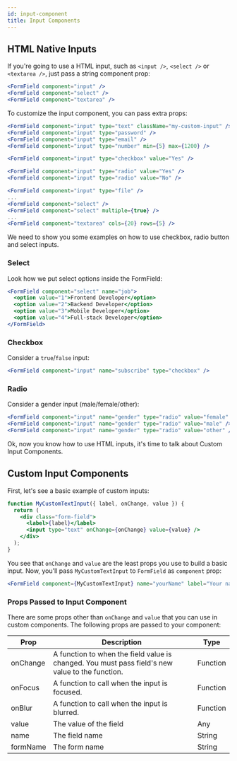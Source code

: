 ```yaml
---
id: input-component
title: Input Components
---
```


## HTML Native Inputs

If you're going to use a HTML input, such as `<input />`, `<select />` or `<textarea />`, just pass a string component prop:

```jsx
<FormField component="input" />
<FormField component="select" />
<FormField component="textarea" />
```

To customize the input component, you can pass extra props:

```jsx
<FormField component="input" type="text" className="my-custom-input" />
<FormField component="input" type="password" />
<FormField component="input" type="email" />
<FormField component="input" type="number" min={5} max={1200} />

<FormField component="input" type="checkbox" value="Yes" />

<FormField component="input" type="radio" value="Yes" />
<FormField component="input" type="radio" value="No" />

<FormField component="input" type="file" />
...
<FormField component="select" />
<FormField component="select" multiple={true} />
...
<FormField component="textarea" cols={20} rows={5} />
```

We need to show you some examples on how to use checkbox, radio button and select inputs.


### Select

Look how we put select options inside the FormField:

```jsx harmony
<FormField component="select" name="job">
  <option value="1">Frontend Developer</option>
  <option value="2">Backend Developer</option>
  <option value="3">Mobile Developer</option>
  <option value="4">Full-stack Developer</option>
</FormField>
```


### Checkbox

Consider a `true`/`false` input:

```jsx harmony
<FormField component="input" name="subscribe" type="checkbox" />
```


### Radio

Consider a gender input (male/female/other):

```jsx harmony
<FormField component="input" name="gender" type="radio" value="female" />
<FormField component="input" name="gender" type="radio" value="male" />
<FormField component="input" name="gender" type="radio" value="other" />
```


Ok, now you know how to use HTML inputs, it's time to talk about Custom Input Components.


## Custom Input Components

First, let's see a basic example of custom inputs:

```jsx
function MyCustomTextInput({ label, onChange, value }) {
  return (
    <div class="form-field">
      <label>{label}</label>
      <input type="text" onChange={onChange} value={value} />
    </div>
  );
}
```

You see that `onChange` and `value` are the least props you use to build a basic input. Now, you'll pass `MyCustomTextInput` to `FormField` as `component` prop:

```jsx
<FormField component={MyCustomTextInput} name="yourName" label="Your name:" />
```

### Props Passed to Input Component

There are some props other than `onChange` and `value` that you can use in custom components. The following props are passed to your component:

| Prop | Description | Type |
| --- | --- | --- |
| onChange | A function to when the field value is changed. You must pass field's new value to the function. | Function |
| onFocus | A function to call when the input is focused. | Function |
| onBlur | A function to call when the input is blurred. | Function |
| value | The value of the field | Any |
| name | The field name | String |
| formName | The form name | String |
